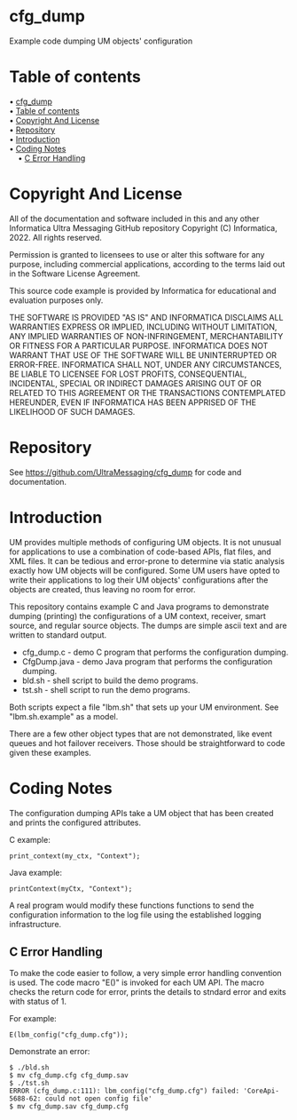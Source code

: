 # cfg_dump

Example code dumping UM objects' configuration

# Table of contents

<!-- mdtoc-start -->
&bull; [cfg_dump](#cfg_dump)  
&bull; [Table of contents](#table-of-contents)  
&bull; [Copyright And License](#copyright-and-license)  
&bull; [Repository](#repository)  
&bull; [Introduction](#introduction)  
&bull; [Coding Notes](#coding-notes)  
&nbsp;&nbsp;&nbsp;&nbsp;&bull; [C Error Handling](#c-error-handling)  
<!-- TOC created by '/home/sford/bin/mdtoc.pl README.md' (see https://github.com/fordsfords/mdtoc) -->
<!-- mdtoc-end -->

# Copyright And License

All of the documentation and software included in this and any
other Informatica Ultra Messaging GitHub repository
Copyright (C) Informatica, 2022. All rights reserved.

Permission is granted to licensees to use
or alter this software for any purpose, including commercial applications,
according to the terms laid out in the Software License Agreement.

This source code example is provided by Informatica for educational
and evaluation purposes only.

THE SOFTWARE IS PROVIDED "AS IS" AND INFORMATICA DISCLAIMS ALL WARRANTIES
EXPRESS OR IMPLIED, INCLUDING WITHOUT LIMITATION, ANY IMPLIED WARRANTIES OF
NON-INFRINGEMENT, MERCHANTABILITY OR FITNESS FOR A PARTICULAR
PURPOSE.  INFORMATICA DOES NOT WARRANT THAT USE OF THE SOFTWARE WILL BE
UNINTERRUPTED OR ERROR-FREE.  INFORMATICA SHALL NOT, UNDER ANY CIRCUMSTANCES,
BE LIABLE TO LICENSEE FOR LOST PROFITS, CONSEQUENTIAL, INCIDENTAL, SPECIAL OR
INDIRECT DAMAGES ARISING OUT OF OR RELATED TO THIS AGREEMENT OR THE
TRANSACTIONS CONTEMPLATED HEREUNDER, EVEN IF INFORMATICA HAS BEEN APPRISED OF
THE LIKELIHOOD OF SUCH DAMAGES.

# Repository

See https://github.com/UltraMessaging/cfg_dump for code and documentation.

# Introduction

UM provides multiple methods of configuring UM objects.
It is not unusual for applications to use a combination of
code-based APIs, flat files, and XML files.
It can be tedious and error-prone to determine via static analysis
exactly how UM objects will be configured.
Some UM users have opted to write their applications to
log their UM objects' configurations after the objects are
created, thus leaving no room for error.

This repository contains example C and Java programs to demonstrate dumping
(printing) the configurations of a UM context,
receiver, smart source, and regular source objects.
The dumps are simple ascii text and are written to standard output.

* cfg_dump.c - demo C program that performs the configuration dumping.
* CfgDump.java - demo Java program that performs the configuration dumping.
* bld.sh - shell script to build the demo programs.
* tst.sh - shell script to run the demo programs.

Both scripts expect a file "lbm.sh" that sets up your UM environment. See "lbm.sh.example" as a model.

There are a few other object types that are not demonstrated,
like event queues and hot failover receivers.
Those should be straightforward to code given these examples.

# Coding Notes

The configuration dumping APIs take a UM object that has been created and
prints the configured attributes.

C example:
````
print_context(my_ctx, "Context");
````
Java example:
````
printContext(myCtx, "Context");
````
A real program would modify these functions functions to
send the configuration information to the log file
using the established logging infrastructure.

## C Error Handling

To make the code easier to follow, a very simple error handling convention is used.
The code macro "E()" is invoked for each UM API.
The macro checks the return code for error, prints the details to stndard error and exits with status of 1.

For example:
````
E(lbm_config("cfg_dump.cfg"));
````
Demonstrate an error:
````
$ ./bld.sh
$ mv cfg_dump.cfg cfg_dump.sav
$ ./tst.sh
ERROR (cfg_dump.c:111): lbm_config("cfg_dump.cfg") failed: 'CoreApi-5688-62: could not open config file'
$ mv cfg_dump.sav cfg_dump.cfg
````
